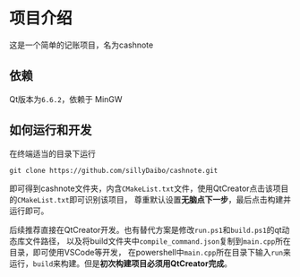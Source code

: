 # 项目介绍

这是一个简单的记账项目，名为cashnote


## 依赖

Qt版本为`6.6.2`，依赖于 MinGW


## 如何运行和开发

在终端适当的目录下运行
```
git clone https://github.com/sillyDaibo/cashnote.git
```
即可得到cashnote文件夹，内含`CMakeList.txt`文件，使用QtCreator点击该项目的`CMakeList.txt`即可识别该项目，
尊重默认设置**无脑点下一步**，最后点击构建并运行即可。

后续推荐直接在QtCreator开发。也有替代方案是修改`run.ps1`和`build.ps1`的qt动态库文件路径，
以及将build文件夹中`compile_command.json`复制到`main.cpp`所在目录，即可使用VSCode等开发，
在powershell中`main.cpp`所在目录下输入`run`来运行，`build`来构建。但是**初次构建项目必须用QtCreator完成**。
